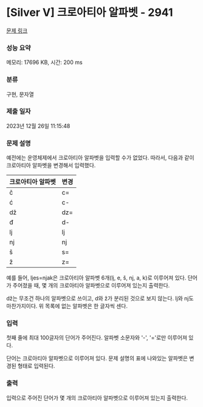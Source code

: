 # [Silver V] 크로아티아 알파벳 - 2941 

[문제 링크](https://www.acmicpc.net/problem/2941) 

### 성능 요약

메모리: 17696 KB, 시간: 200 ms

### 분류

구현, 문자열

### 제출 일자

2023년 12월 26일 11:15:48

### 문제 설명

<p>예전에는 운영체제에서 크로아티아 알파벳을 입력할 수가 없었다. 따라서, 다음과 같이 크로아티아 알파벳을 변경해서 입력했다.</p>

<table class="table table-bordered table-center-20 th-center td-center">
	<thead>
		<tr>
			<th>크로아티아 알파벳</th>
			<th>변경</th>
		</tr>
	</thead>
	<tbody>
		<tr>
			<td>č</td>
			<td>c=</td>
		</tr>
		<tr>
			<td>ć</td>
			<td>c-</td>
		</tr>
		<tr>
			<td>dž</td>
			<td>dz=</td>
		</tr>
		<tr>
			<td>đ</td>
			<td>d-</td>
		</tr>
		<tr>
			<td>lj</td>
			<td>lj</td>
		</tr>
		<tr>
			<td>nj</td>
			<td>nj</td>
		</tr>
		<tr>
			<td>š</td>
			<td>s=</td>
		</tr>
		<tr>
			<td>ž</td>
			<td>z=</td>
		</tr>
	</tbody>
</table>

<p>예를 들어, ljes=njak은 크로아티아 알파벳 6개(lj, e, š, nj, a, k)로 이루어져 있다. 단어가 주어졌을 때, 몇 개의 크로아티아 알파벳으로 이루어져 있는지 출력한다.</p>

<p>dž는 무조건 하나의 알파벳으로 쓰이고, d와 ž가 분리된 것으로 보지 않는다. lj와 nj도 마찬가지이다. 위 목록에 없는 알파벳은 한 글자씩 센다.</p>

### 입력 

 <p>첫째 줄에 최대 100글자의 단어가 주어진다. 알파벳 소문자와 '-', '='로만 이루어져 있다.</p>

<p>단어는 크로아티아 알파벳으로 이루어져 있다. 문제 설명의 표에 나와있는 알파벳은 변경된 형태로 입력된다.</p>

### 출력 

 <p>입력으로 주어진 단어가 몇 개의 크로아티아 알파벳으로 이루어져 있는지 출력한다.</p>

